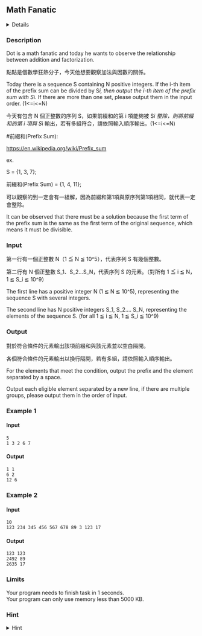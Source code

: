 ## Math Fanatic
<details>
<summary>Details</summary>

Level: Medium  
Tags: Basic Types  
Problem ID: [dmdbJ0VMTU6E](https://ckj.imslab.org/#/problems/dmdbJ0VMTU6E)  
</details>

### Description
Dot is a math fanatic and today he wants to observe the relationship between addition and factorization.

點點是個數學狂熱分子，今天他想要觀察加法與因數的關係。

Today there is a sequence S containing N positive integers. If the i-th item of the prefix sum can be divided by S*i, then output the i-th item of the prefix sum with S*i. If there are more than one set, please output them in the input order. (1<=i<=N)

今天有包含 N 個正整數的序列 S，如果前綴和的第 i 項能夠被 S*i 整除，則將前綴和的第 i 項與 S*i 輸出，若有多組符合，請依照輸入順序輸出。(1<=i<=N)

#前綴和(Prefix Sum):

<https://en.wikipedia.org/wiki/Prefix_sum>

ex.

S = {1, 3, 7};

前綴和(Prefix Sum) = {1, 4, 11};

可以觀察的到一定會有一組解，因為前綴和第1項與原序列第1項相同，就代表一定會整除。

It can be observed that there must be a solution because the first term of the prefix sum is the same as the first term of the original sequence, which means it must be divisible.


### Input
第一行有一個正整數 N（1 ≦ N ≦ 10^5），代表序列 S 有幾個整數。
第二行有 N 個正整數 S_1、S_2...S_N，代表序列 S 的元素。（對所有 1 ≦ i ≦ N，1 ≦ S_i ≦ 10^9）

The first line has a positive integer N (1 ≦ N ≦ 10^5), representing the sequence S with several integers.
The second line has N positive integers S_1, S_2.... S_N, representing the elements of the sequence S. (for all 1 ≦ i ≦ N, 1 ≦ S_i ≦ 10^9)
### Output
對於符合條件的元素輸出該項前綴和與該元素並以空白隔開。
各個符合條件的元素輸出以換行隔開，若有多組，請依照輸入順序輸出。

For the elements that meet the condition, output the prefix and the element separated by a space.
Output each eligible element separated by a new line, if there are multiple groups, please output them in the order of input.

### Example 1
#### Input
```
5
1 3 2 6 7
```
#### Output
```
1 1
6 2
12 6
```

### Example 2
#### Input
```
10
123 234 345 456 567 678 89 3 123 17
```
#### Output
```
123 123
2492 89
2635 17
```

### Limits
Your program needs to finish task in 1 seconds.  
Your program can only use memory less than 5000 KB.  

### Hint
<details>
<summary>Hint</summary>
請注意變數型態的可用範圍
</details>
